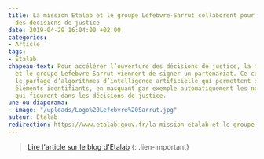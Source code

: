 ```yaml
---
title: La mission Etalab et le groupe Lefebvre-Sarrut collaborent pour accélérer l’ouverture
  des décisions de justice
date: 2019-04-29 16:04:00 +02:00
categories:
- Article
tags:
- Etalab
chapeau-text: Pour accélérer l’ouverture des décisions de justice, la mission Etalab
  et le groupe Lefebvre-Sarrut viennent de signer un partenariat. Ce contrat concerne
  le partage d’algorithmes d’intelligence artificielle qui permettent d’occulter des
  éléments identifiants, en masquant par exemple automatiquement les noms et les prénoms
  qui figurent dans les décisions de justice.
une-ou-diaporama:
- image: "/uploads/Logo%20Lefebvre%20Sarrut.jpg"
auteur: Etalab
redirection: https://www.etalab.gouv.fr/la-mission-etalab-et-le-groupe-lefebvre-sarrut-collaborent-accelerer-louverture-des-decisions-de-justice
---
```


> [Lire l'article sur le blog d'Etalab](https://www.etalab.gouv.fr/la-mission-etalab-et-le-groupe-lefebvre-sarrut-collaborent-accelerer-louverture-des-decisions-de-justice)
{: .lien-important}
